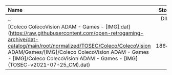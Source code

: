 |Name|Size|
|:---|---:|
|[..](../index.html)|DIR|
|[Coleco ColecoVision ADAM - Games - [IMG].dat](https://raw.githubusercontent.com/open-retrogaming-archive/dat-catalog/main/root/normalized/TOSEC/Coleco/ColecoVision ADAM/Games/[IMG]/Coleco ColecoVision ADAM - Games - [IMG]/Coleco ColecoVision ADAM - Games - [IMG] (TOSEC-v2021-07-25_CM).dat)|1864|
